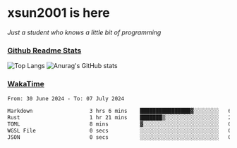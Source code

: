 # xsun2001 is here

*Just a student who knows a little bit of programming*

### [Github Readme Stats](https://github.com/anuraghazra/github-readme-stats)

![Top Langs](https://github-readme-stats.vercel.app/api/top-langs/?username=xsun2001&layout=compact&theme=radical) ![Anurag's GitHub stats](https://github-readme-stats.vercel.app/api?username=xsun2001&show_icons=true&theme=radical)

### [WakaTime](https://wakatime.com)

<!--START_SECTION:waka-->

```txt
From: 30 June 2024 - To: 07 July 2024

Markdown                  3 hrs 6 mins    ████████████████▓░░░░░░░░   67.25 %
Rust                      1 hr 21 mins    ███████▒░░░░░░░░░░░░░░░░░   29.28 %
TOML                      8 mins          ▓░░░░░░░░░░░░░░░░░░░░░░░░   03.23 %
WGSL File                 0 secs          ░░░░░░░░░░░░░░░░░░░░░░░░░   00.20 %
JSON                      0 secs          ░░░░░░░░░░░░░░░░░░░░░░░░░   00.03 %
```

<!--END_SECTION:waka-->
